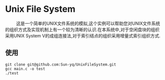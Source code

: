 # Unix File System


   &nbsp;&nbsp;&nbsp;&nbsp;&nbsp;&nbsp;&nbsp;&nbsp;&nbsp;这是一个简单的UNIX文件系统的模拟,这个实例可以帮助您对UNIX文件系统的组织方式及实现机制上有一个较为清晰的认识.在本系统中,对于空闲盘块的组织采用UNIX System V的成组连接法,对于索引结点的组织采用增量式索引组织方式.

## 使用
	git clone git@github.com:Sun-yq/UnixFileSystem.git
	gcc main.c -o test
	./test


